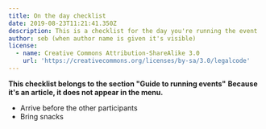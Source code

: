 ```yaml
---
title: On the day checklist
date: 2019-08-23T11:21:41.350Z
description: This is a checklist for the day you're running the event
author: seb (when author name is given it's visible)
license:
  - name: Creative Commons Attribution-ShareAlike 3.0
    url: 'https://creativecommons.org/licenses/by-sa/3.0/legalcode'
---
```

__This checklist belongs to the section "Guide to running events"__
__Because it's an article, it does not appear in the menu.__


* Arrive before the other participants
* Bring snacks
